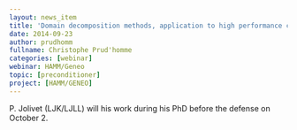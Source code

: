 ```yaml
---
layout: news_item
title: 'Domain decomposition methods, application to high performance computing'
date: 2014-09-23
author: prudhomm
fullname: Christophe Prud'homme
categories: [webinar]
webinar: HAMM/Geneo
topic: [preconditioner]
project: [HAMM/GENEO]
---
```


P. Jolivet (LJK/LJLL) will his work during his PhD before the defense
on October 2.

